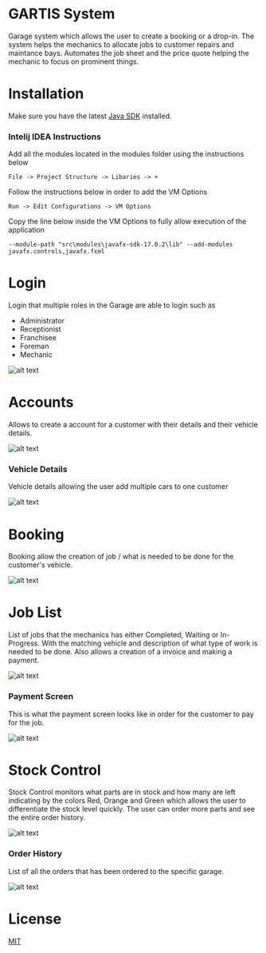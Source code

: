 GARTIS System
====
Garage system which allows the user to create a booking or a drop-in. The system helps the mechanics to allocate jobs to customer repairs and maintance bays. Automates the job sheet and the price quote helping the mechanic to focus on prominent things.

Installation
====
Make sure you have the latest [Java SDK](https://www.oracle.com/uk/java/technologies/downloads/) installed.

### Intelij IDEA Instructions
Add all the modules located in the modules folder using the instructions below
````
File -> Project Structure -> Libaries -> +
````

Follow the instructions below in order to add the VM Options
````
Run -> Edit Configurations -> VM Options
````
Copy the line below inside the VM Options to fully allow execution of the application

``
--module-path "src\modules\javafx-sdk-17.0.2\lib" --add-modules javafx.controls,javafx.fxml
``

Login
====
Login that multiple roles in the Garage are able to login such as
* Administrator
* Receptionist
* Franchisee
* Foreman
* Mechanic

![alt text](imgs/login.png)

Accounts
====
Allows to create a account for a customer with their details and their vehicle details.


![alt text](imgs/accounts.png)

### Vehicle Details
Vehicle details allowing the user add multiple cars to one customer


![alt text](imgs/accounts-vehicles.png)

Booking
====
Booking allow the creation of job / what is needed to be done for the customer's vehicle.


![alt text](imgs/booking.png)

Job List
=====
List of jobs that the mechanics has either Completed, Waiting or In-Progress. With the matching vehicle and description of what type of work is needed to be done. Also allows a creation of a invoice and making a payment.


![alt text](imgs/job-list.png)

### Payment Screen
This is what the payment screen looks like in order for the customer to pay for the job.


![alt text](imgs/job-list-payment.png)

Stock Control
====
Stock Control monitors what parts are in stock and how many are left indicating by the colors Red, Orange and Green which allows the user to differentiate the stock level quickly. The user can order more parts and see the entire order history.

![alt text](imgs/stock-control.png)

### Order History
List of all the orders that has been ordered to the specific garage.

![alt text](imgs/stock-control-order-history.png)

License
====
[MIT](https://choosealicense.com/licenses/mit/)